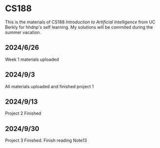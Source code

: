 # CS188
This is the materials of CS188 *Introduction to Artificial Intelligence* from UC Berkly for hhdnp's self learning. My solutions will be commited during the summer vacation.
## 2024/6/26
Week 1 materials uploaded
## 2024/9/3
All materials uploaded and finished project 1
## 2024/9/13
Project 2 Finished
## 2024/9/30
Project 3 Finished.
Finish reading Note13
